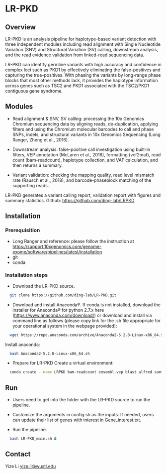 # LR-PKD

## Overview

LR-PKD is an analysis pipeline for haplotype-based variant detection with three independent modules including read alignment with Single Nucleotide Variation (SNV) and Structural Variation (SV) calling, downstream analysis, and the read evidence validation from linked-read sequencing data. 

LR-PKD can identify germline variants with high accuracy and confidence in complex loci such as PKD1 by effectively eliminating the false-positives and capturing the true-positives. With phasing the variants by long-range phase blocks that most other methods lack, it provides the haplotype information across genes such as TSC2 and PKD1 associated with the TSC2/PKD1 contiguous gene syndrome.

## Modules

* Read alignment & SNV, SV calling: processing the 10x Genomics Chromium sequencing data by aligning reads, de-duplication, applying filters and using the Chromium molecular barcodes to call and phase SNPs, indels, and structural variants in 10x Genomics Sequencing (Long Ranger, Zheng et al., 2016).

* Downstream analysis: false-positive call investigation using built-in filters, VEP annotation (McLaren et al., 2016), formatting (vcf2maf), read count (bam-readcount), haplotype collection, and VAF calculation, and then returns a summary. 

* Variant validation: checking the mapping quality, read level mismatch rate (Rausch et al., 2018), and barcode-phaseblock matching of the supporting reads.

LR-PKD generates a variant calling report, validation report with figures and summary statistics. Github: https://github.com/ding-lab/LRPKD

## Installation

### Prerequisition
* Long Ranger and reference: please follow the instruction at https://support.10xgenomics.com/genome-exome/software/pipelines/latest/installation
* git
* conda

### Installation steps
* Download the LR-PKD source.
```sh
  git clone https://github.com/ding-lab/LR-PKD.git
```
* Download and install Anaconda®.
If conda is not installed, download the installer for Anaconda® for python 2.7.x here (https://www.anaconda.com/download/) or download and install via command line as follows (please copy link for the .sh file appropriate for your operational system in the webpage provided):
```sh
  wget https://repo.anaconda.com/archive/Anaconda2-5.2.0-Linux-x86_64.sh
```

Install anaconda:
```sh
  bash Anaconda2-5.2.0-Linux-x86_64.sh
```

* Prepare for LR-PKD
Create a virtual environment:
```sh
  conda create --name LRPKD bam-readcount ensembl-vep blast alfred samtools
```

## Run
* Users need to get into the folder with the LR-PKD source to run the pipeline.

* Customize the arguments in config.sh as the inputs. If needed, users can update their list of genes with interest in Gene_interest.txt.

* Run the pipeline.
```sh
  bash LR-PKD_main.sh &
```
 
## Contact
Yize Li yize.li@wustl.edu









